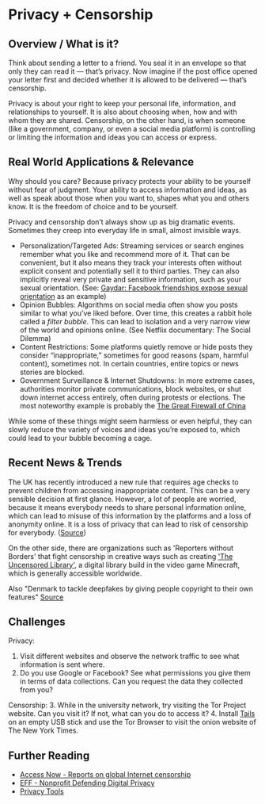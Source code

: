 # Privacy + Censorship

## Overview / What is it?
Think about sending a letter to a friend. You seal it in an envelope so that only they can read it — that’s privacy. Now imagine if the post office opened your letter first and decided whether it is allowed to be delivered — that’s censorship.

Privacy is about your right to keep your personal life, information, and relationships to yourself. It is also about choosing when, how and with whom they are shared.
Censorship, on the other hand, is when someone (like a government, company, or even a social media platform) is controlling or limiting the information and ideas you can access or express.

## Real World Applications & Relevance
Why should you care? Because privacy protects your ability to be yourself without fear of judgment. Your ability to access information and ideas, as well as speak about those when you want to, shapes what you and others know. It is the freedom of choice and to be yourself.

Privacy and censorship don’t always show up as big dramatic events. Sometimes they creep into everyday life in small, almost invisible ways.
- Personalization/Targeted Ads: Streaming services or search engines remember what you like and recommend more of it. That can be convenient, but it also means they track your interests often without explicit consent and potentially sell it to third parties. They can also implicitly reveal very private and sensitive information, such as your sexual orientation. (See: [Gaydar: Facebook friendships expose sexual orientation](https://firstmonday.org/ojs/index.php/fm/article/view/2611/2302) as an example)
- Opinion Bubbles: Algorithms on social media often show you posts similar to what you’ve liked before. Over time, this creates a rabbit hole called a _filter bubble_. This can lead to isolation and a very narrow view of the world and opinions online. (See Netflix documentary: The Social Dilemma)
 - Content Restrictions: Some platforms quietly remove or hide posts they consider “inappropriate,” sometimes for good reasons (spam, harmful content), sometimes not. In certain countries, entire topics or news stories are blocked.
- Government Surveillance & Internet Shutdowns: In more extreme cases, authorities monitor private communications, block websites, or shut down internet access entirely, often during protests or elections. The most noteworthy example is probably the [The Great Firewall of China](https://www.internetsociety.org/resources/internet-fragmentation/the-chinese-firewall/)

While some of these things might seem harmless or even helpful, they can slowly reduce the variety of voices and ideas you’re exposed to, which could lead to your bubble becoming a cage.

## Recent News & Trends
The UK has recently introduced a new rule that requires age checks to prevent children from accessing inappropriate content.  This can be a very sensible decision at first glance. However, a lot of people are worried, because it means everybody needs to share personal information online, which can lead to misuse of this information by the platforms and a loss of anonymity online. It is a loss of privacy that can lead to risk of censorship for everybody. ([Source](https://www.cnbc.com/2025/08/12/why-the-uk-age-verification-law-has-led-to-backlash.html))

On the other side, there are organizations such as 'Reporters without Borders' that fight censorship in creative ways such as creating ['The Uncensored Library'](https://www.minecraft.net/en-us/article/uncensored-library), a digital library build in the video game Minecraft, which is generally accessible worldwide.

Also "Denmark to tackle deepfakes by giving people copyright to their own features" [Source](https://www.theguardian.com/technology/2025/jun/27/deepfakes-denmark-copyright-law-artificial-intelligence)

## Challenges
Privacy:
1. Visit different websites and observe the network traffic to see what information is sent where.
2. Do you use Google or Facebook? See what permissions you give them in terms of data collections. Can you request the data they collected from you?

Censorship:
3. While in the university network, try visiting the Tor Project website. Can you visit it? If not, what can you do to access it?
4. Install [Tails](https://tails.net/) on an empty USB stick and use the Tor Browser to visit the onion website of The New York Times. 

## Further Reading
- [Access Now - Reports on global Internet censorship ](https://www.accessnow.org/)
- [EFF - Nonprofit Defending Digital Privacy](https://www.eff.org/)
- [Privacy Tools](https://www.privacytools.io/)

